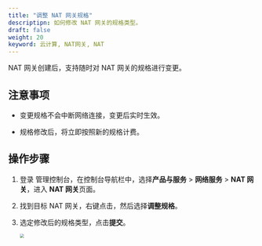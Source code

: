 ```yaml
---
title: "调整 NAT 网关规格"
descriptipn: 如何修改 NAT 网关的规格类型。
draft: false
weight: 20
keyword: 云计算, NAT网关, NAT
---
```


NAT 网关创建后，支持随时对 NAT 网关的规格进行变更。

## 注意事项

- 变更规格不会中断网络连接，变更后实时生效。

- 规格修改后，将立即按照新的规格计费。

##  操作步骤

1. 登录 管理控制台，在控制台导航栏中，选择**产品与服务** > **网络服务** > **NAT 网关**，进入 **NAT 网关**页面。

2. 找到目标 NAT 网关，右键点击，然后选择**调整规格**。

3. 选定修改后的规格类型，点击**提交**。

   <img src="../../../_images/mdy_nat_type.png" style="zoom:50%;" />

